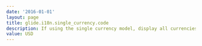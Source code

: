 ```yaml
---
date: '2016-01-01'
layout: page
title: glide.i18n.single_currency.code
description: If using the single currency model, display all currencies using this currency code. Currency codes use the ISO 4217 three letter format. Examples include:USD - US DollarJPY - Japanese YenGBP - British PoundEUR - Euro 
value: USD
---
```

